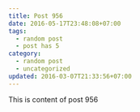 ```yaml
---
title: Post 956
date: 2016-05-17T23:48:08+07:00
tags:
  - random post
  - post has 5
category:
  - random post
  - uncategorized
updated: 2016-03-07T21:33:56+07:00
---
```

This is content of post 956